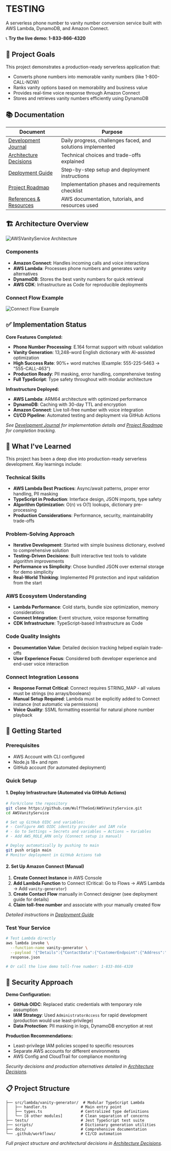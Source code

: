 # TESTING

A serverless phone number to vanity number conversion service built with AWS Lambda, DynamoDB, and Amazon Connect.

📞 **Try the live demo: 1-833-866-4320**

## 🎯 Project Goals

This project demonstrates a production-ready serverless application that:
- Converts phone numbers into memorable vanity numbers (like 1-800-CALL-NOW)
- Ranks vanity options based on memorability and business value
- Provides real-time voice response through Amazon Connect
- Stores and retrieves vanity numbers efficiently using DynamoDB

## 📚 Documentation

| Document | Purpose |
|----------|---------|
| [Development Journal](./docs/development-journal.md) | Daily progress, challenges faced, and solutions implemented |
| [Architecture Decisions](./docs/architecture.md) | Technical choices and trade-offs explained |
| [Deployment Guide](./docs/deployment-guide.md) | Step-by-step setup and deployment instructions |
| [Project Roadmap](./docs/roadmap.md) | Implementation phases and requirements checklist |
| [References & Resources](./docs/references.md) | AWS documentation, tutorials, and resources used |

## 🏗️ Architecture Overview

![AWSVanityService Architecture](./docs/architecture.png)

### Components
- **Amazon Connect**: Handles incoming calls and voice interactions
- **AWS Lambda**: Processes phone numbers and generates vanity alternatives
- **DynamoDB**: Stores the best vanity numbers for quick retrieval
- **AWS CDK**: Infrastructure as Code for reproducible deployments

### Connect Flow Example
![Connect Flow Example](./docs/exampleflow.png)

## ✅ Implementation Status

**Core Features Completed:**
- **Phone Number Processing**: E.164 format support with robust validation
- **Vanity Generation**: 13,248-word English dictionary with AI-assisted optimization
- **High Success Rate**: 90%+ word matches (Example: 555-225-5463 → "555-CALL-463")
- **Production Ready**: PII masking, error handling, comprehensive testing
- **Full TypeScript**: Type safety throughout with modular architecture

**Infrastructure Deployed:**
- **AWS Lambda**: ARM64 architecture with optimized performance
- **DynamoDB**: Caching with 30-day TTL and encryption
- **Amazon Connect**: Live toll-free number with voice integration
- **CI/CD Pipeline**: Automated testing and deployment via GitHub Actions

*See [Development Journal](./docs/development-journal.md) for implementation details and [Project Roadmap](./docs/roadmap.md) for completion tracking.*

## 📖 What I've Learned

This project has been a deep dive into production-ready serverless development. Key learnings include:

### Technical Skills
- **AWS Lambda Best Practices**: Async/await patterns, proper error handling, PII masking
- **TypeScript in Production**: Interface design, JSON imports, type safety
- **Algorithm Optimization**: O(n) vs O(1) lookups, dictionary pre-processing
- **Production Considerations**: Performance, security, maintainability trade-offs

### Problem-Solving Approach
- **Iterative Development**: Started with simple business dictionary, evolved to comprehensive solution
- **Testing-Driven Decisions**: Built interactive test tools to validate algorithm improvements
- **Performance vs Simplicity**: Chose bundled JSON over external storage for demo simplicity
- **Real-World Thinking**: Implemented PII protection and input validation from the start

### AWS Ecosystem Understanding
- **Lambda Performance**: Cold starts, bundle size optimization, memory considerations
- **Connect Integration**: Event structure, voice response formatting
- **CDK Infrastructure**: TypeScript-based Infrastructure as Code

### Code Quality Insights
- **Documentation Value**: Detailed decision tracking helped explain trade-offs
- **User Experience Focus**: Considered both developer experience and end-user voice interaction

### Connect Integration Lessons
- **Response Format Critical**: Connect requires STRING_MAP - all values must be strings (no arrays/booleans)
- **Manual Setup Required**: Lambda must be explicitly added to Connect instance (not automatic via permissions)
- **Voice Quality**: SSML formatting essential for natural phone number playback

## 🚀 Getting Started

### Prerequisites
- AWS Account with CLI configured
- Node.js 18+ and npm
- GitHub account (for automated deployment)

### Quick Setup

#### 1. Deploy Infrastructure (Automated via GitHub Actions)
```bash
# Fork/clone the repository
git clone https://github.com/WulfTheGod/AWSVanityService.git
cd AWSVanityService

# Set up GitHub OIDC and variables:
# - Configure AWS OIDC identity provider and IAM role
# - Go to Settings → Secrets and variables → Actions → Variables
# - Add AWS_ROLE_ARN only (Connect setup is manual)

# Deploy automatically by pushing to main
git push origin main
# Monitor deployment in GitHub Actions tab
```

#### 2. Set Up Amazon Connect (Manual)
1. **Create Connect Instance** in AWS Console
2. **Add Lambda Function** to Connect (Critical: Go to Flows → AWS Lambda → Add `vanity-generator`)
3. **Create Contact Flow** manually in Connect designer (see deployment guide for details)
4. **Claim toll-free number** and associate with your manually created flow

*Detailed instructions in [Deployment Guide](./docs/deployment-guide.md)*

### Test Your Service
```bash
# Test Lambda directly
aws lambda invoke \
  --function-name vanity-generator \
  --payload '{"Details":{"ContactData":{"CustomerEndpoint":{"Address":"+15555551234"}}}}' \
  response.json

# Or call the live demo toll-free number: 1-833-866-4320
```

## 🔐 Security Approach

**Demo Configuration:**
- **GitHub OIDC**: Replaced static credentials with temporary role assumption
- **IAM Strategy**: Used `AdministratorAccess` for rapid development (production would use least-privilege)
- **Data Protection**: PII masking in logs, DynamoDB encryption at rest

**Production Recommendations:**
- Least-privilege IAM policies scoped to specific resources
- Separate AWS accounts for different environments
- AWS Config and CloudTrail for compliance monitoring

*Security decisions and production alternatives detailed in [Architecture Decisions](./docs/architecture.md).*

## 📋 Project Structure

```
├── src/lambda/vanity-generator/  # Modular TypeScript Lambda
│   ├── handler.ts               # Main entry point
│   ├── types.ts                 # Centralized type definitions
│   └── [8 other modules]        # Clean separation of concerns
├── tests/                       # Jest TypeScript test suite
├── scripts/                     # Dictionary generation utilities
├── docs/                        # Comprehensive documentation
└── .github/workflows/           # CI/CD automation
```

*Full project structure and architectural decisions in [Architecture Decisions](./docs/architecture.md).*
